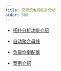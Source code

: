 ```yaml
---
title: 交直流电网拓扑分析
order: 500
---
```


* [拓扑分析功能介绍](./intro/index.md)

* [自动聚合母线](./bus/index.md)

* [负载均衡配置](./loadBalance/index.md)

* [案例介绍](./examples/index.md)


